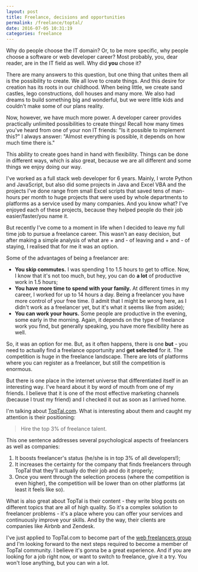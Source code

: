 ```yaml
---
layout: post
title: Freelance, decisions and opportunities
permalink: /freelance/toptal/
date: 2016-07-05 10:31:19
categories: freelance
---
```

Why do people choose the IT domain? Or, to be more specific, why people choose a software or web developer career? Most probably, you, dear reader, are in the IT field as well. Why did **you** chose it?

There are many answers to this question, but one thing that unites them all is the possibility to create. We all love to create things. And this desire for creation has its roots in our childhood. When being little, we create sand castles, lego constructions, doll houses and many more. We also had dreams to build something big and wonderful, but we were little kids and couldn't make some of our plans reality.

Now, however, we have much more power. A developer career provides practically unlimited possibilities to create things! Recall how many times you've heard from one of your non IT friends: "Is it possible to implement this?" I always answer: "Almost everything is possible, it depends on how much time there is." 

This ability to create goes hand in hand with flexibility. Things can be done in different ways, which is also great, because we are all different and some things we enjoy doing our way.

I've worked as a full stack web developer for 6 years. Mainly, I wrote Python and JavaScript, but also did some projects in Java and Excel VBA and the projects I've done range from small Excel scripts that saved tens of man-hours per month to huge projects that were used by whole departments to platforms as a service used by many companies. And you know what? I've enjoyed each of these projects, because they helped people do their job easier/faster/you name it.

But recently I've come to a moment in life when I decided to leave my full time job to pursue a freelance career. This wasn't an easy decision, but after making a simple analysis of what are + and - of leaving and + and - of staying, I realised that for me it was an option. 

Some of the advantages of being a freelancer are:

- **You skip commutes.** I was spending 1 to 1.5 hours to get to office. Now, I know that it's not too much, but hey, you can do __a lot__ of productive work in 1.5 hours;
- **You have more time to spend with your family.** At different times in my career, I worked for up to 14 hours a day. Being a freelancer you have more control of your free time. (I admit that I might be wrong here, as I didn't work as a freelancer yet, but it's what it seems like from aside);
- **You can work your hours.** Some people are productive in the evening, some early in the morning. Again, it depends on the type of freelance work you find, but generally speaking, you have more flexibility here as well.

So, it was an option for me. But, as it often happens, there is one **but** - you need to actually find a freelance opportunity and __get selected__ for it. The competition is huge in the freelance landscape. There are lots of platforms where you can register as a freelancer, but still the competition is enormous.

But there is one place in the internet universe that differentiated itself in an interesting way. I've heard about it by word of mouth from one of my friends. I believe that it is one of the most effective marketing channels (because I trust my friend) and I checked it out as soon as I arrived home.

I'm talking about [TopTal.com](https://www.toptal.com). What is interesting about them and caught my attention is their positioning:

>Hire the top 3% of freelance talent.

This one sentence addresses several psychological aspects of freelancers as well as companies:

1. It boosts freelancer's status (he/she is in top 3% of all developers!);
2. It increases the certainty for the company that finds freelancers through TopTal that they'll actually do their job and do it properly;
3. Once you went through the selection process (where the competition is even higher), the competition will be lower than on other platforms (at least it feels like so).

What is also great about TopTal is their content - they write blog posts on different topics that are all of high quality. So it's a complex solution to freelancer problems - it's a place where you can offer your services and continuously improve your skills. And by the way, their clients are companies like Airbnb and Zendesk.

I've just applied to TopTal.com to become part of the [web freelancers group](https://www.toptal.com/web) and I'm looking forward to the next steps required to become a member of TopTal community. I believe it's gonna be a great experience. And if you are looking for a job right now, or want to switch to freelance, give it a try. You won't lose anything, but you can win a lot.